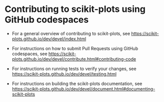# Contributing to scikit-plots using GitHub codespaces

* For a general overview of contributing to scikit-plots, see https://scikit-plots.github.io/dev/devel/index.html

* For instructions on how to submit Pull Requests using GitHub codespaces, see https://scikit-plots.github.io/dev/devel/contribute.html#contributing-code

* For instructions on running tests to verify your changes, see https://scikit-plots.github.io/dev/devel/testing.html

* For instructions on building the scikit-plots documentation, see https://scikit-plots.github.io/dev/devel/document.html#documenting-scikit-plots
